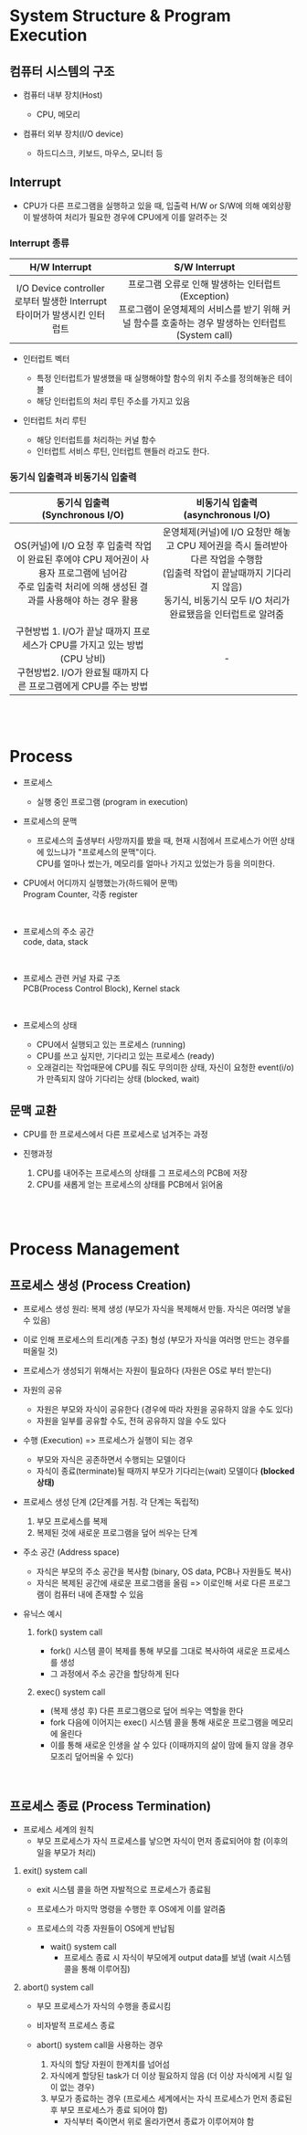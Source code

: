 
# System Structure & Program Execution 

## 컴퓨터 시스템의 구조

- 컴퓨터 내부 장치(Host)
  - CPU, 메모리

- 컴퓨터 외부 장치(I/O device)
  - 하드디스크, 키보드, 마우스, 모니터 등


## Interrupt 

- CPU가 다른 프로그램을 실행하고 있을 때, 입출력 H/W or S/W에 의해 예외상황이 발생하여 처리가 필요한 경우에 CPU에게 이를 알려주는 것

### Interrupt 종류

|H/W Interrupt|S/W Interrupt|
|:--:|:--:|
|I/O Device controller로부터 발생한 Interrupt<br>타이머가 발생시킨 인터럽트|프로그램 오류로 인해 발생하는 인터럽트 (Exception)<br>프로그램이 운영체제의 서비스를 받기 위해 커널 함수를 호출하는 경우 발생하는 인터럽트(System call)|

- 인터럽트 벡터
  - 특정 인터럽트가 발생했을 때 실행해야할 함수의 위치 주소를 정의해놓은 테이블
  - 해당 인터럽트의 처리 루틴 주소를 가지고 있음

- 인터럽트 처리 루틴
  - 해당 인터럽트를 처리하는 커널 함수
  - 인터럽트 서비스 루틴, 인터럽트 핸들러 라고도 한다. 


### 동기식 입출력과 비동기식 입출력


|동기식 입출력<br>(Synchronous I/O)|비동기식 입출력<br>(asynchronous I/O)|
|:--:|:--:|
|OS(커널)에 I/O 요청 후 입출력 작업이 완료된 후에야 CPU 제어권이 사용자 프로그램에 넘어감<br>주로 입출력 처리에 의해 생성된 결과를 사용해야 하는 경우 활용|운영체제(커널)에 I/O 요청만 해놓고 CPU 제어권을 즉시 돌려받아 다른 작업을 수행함<br>(입출력 작업이 끝날때까지 기다리지 않음)<br>동기식, 비동기식 모두 I/O 처리가 완료됐음을 인터럽트로 알려줌|
|구현방법 1. I/O가 끝날 때까지 프로세스가 CPU를 가지고 있는 방법 (CPU 낭비)<br>구현방법2. I/O가 완료될 때까지 다른 프로그램에게 CPU를 주는 방법|-|


<br><br>

# Process

- 프로세스
    - 실행 중인 프로그램 (program in execution)

- 프로세스의 문맥
  - 프로세스의 출생부터 사망까지를 봤을 때, 현재 시점에서 프로세스가 어떤 상태에 있느냐가 "프로세스의 문맥"이다.
    <br>CPU를 얼마나 썼는가, 메모리를 얼마나 가지고 있었는가 등을 의미한다.

- CPU에서 어디까지 실행했는가(하드웨어 문맥)<br>
Program Counter, 각종 register

<br>

- 프로세스의 주소 공간<br>
code, data, stack

<br>

- 프로세스 관련 커널 자료 구조<br>
PCB(Process Control Block), Kernel stack

<br>

- 프로세스의 상태

  - CPU에서 실행되고 있는 프로세스 (running)
  - CPU를 쓰고 싶지만, 기다리고 있는 프로세스 (ready)
  - 오래걸리는 작업때문에 CPU를 줘도 무의미한 상태, 자신이 요청한 event(i/o)가 만족되지 않아 기다리는 상태 (blocked, wait)


## 문맥 교환

- CPU를 한 프로세스에서 다른 프로세스로 넘겨주는 과정

- 진행과정
    1. CPU를 내어주는 프로세스의 상태를 그 프로세스의 PCB에 저장
    2. CPU를 새롭게 얻는 프로세스의 상태를 PCB에서 읽어옴



<br><br>


# Process Management 

## 프로세스 생성 (Process Creation)

- 프로세스 생성 원리: 복제 생성 (부모가 자식을 복제해서 만듦. 자식은 여러명 낳을 수 있음)

- 이로 인해 프로세스의 트리(계층 구조) 형성 (부모가 자식을 여러명 만드는 경우를 떠올릴 것)

- 프로세스가 생성되기 위해서는 자원이 필요하다 (자원은 OS로 부터 받는다)

- 자원의 공유
  - 자원은 부모와 자식이 공유한다 (경우에 따라 자원을 공유하지 않을 수도 있다)
  - 자원을 일부를 공유할 수도, 전혀 공유하지 않을 수도 있다
  
- 수행 (Execution) => 프로세스가 실행이 되는 경우
  - 부모와 자식은 공존하면서 수행되는 모델이다
  - 자식이 종료(terminate)될 때까지 부모가 기다리는(wait) 모델이다 <b>(blocked 상태)</b>
  

- 프로세스 생성 단계 (2단계를 거침. 각 단계는 독립적)
  1) 부모 프로세스를 복제
  2) 복제된 것에 새로운 프로그램을 덮어 씌우는 단계 
  
- 주소 공간 (Address space)
  - 자식은 부모의 주소 공간을 복사함 (binary, OS data, PCB나 자원들도 복사)
  - 자식은 복제된 공간에 새로운 프로그램을 올림 => 이로인해 서로 다른 프로그램이 컴퓨터 내에 존재할 수 있음
  
 - 유닉스 예시
    1. fork() system call
        - fork() 시스템 콜이 복제를 통해 부모를 그대로 복사하여 새로운 프로세스를 생성
        - 그 과정에서 주소 공간을 할당하게 된다

    2. exec() system call
        - (복제 생성 후) 다른 프로그램으로 덮어 씌우는 역할을 한다
        - fork 다음에 이어지는 exec() 시스템 콜을 통해 새로운 프로그램을 메모리에 올린다
        - 이를 통해 새로운 인생을 살 수 있다 (이때까지의 삶이 맘에 들지 않을 경우 모조리 덮어씌울 수 있다)
         
<br>

## 프로세스 종료 (Process Termination)

- 프로세스 세계의 원칙
  - 부모 프로세스가 자식 프로세스를 낳으면 자식이 먼저 종료되어야 함 (이후의 일을 부모가 처리)

1. exit() system call
    - exit 시스템 콜을 하면 자발적으로 프로세스가 종료됨
    - 프로세스가 마지막 명령을 수행한 후 OS에게 이를 알려줌
    - 프로세스의 각종 자원들이 OS에게 반납됨

      - wait() system call
          - 프로세스 종료 시 자식이 부모에게 output data를 보냄 (wait 시스템 콜을 통해 이루어짐)

2. abort() system call
    - 부모 프로세스가 자식의 수행을 종료시킴
    - 비자발적 프로세스 종료
    - abort() system call을 사용하는 경우
        
        1. 자식의 할당 자원이 한계치를 넘어섬
        2. 자식에게 할당된 task가 더 이상 필요하지 않음 (더 이상 자식에게 시킬 일이 없는 경우)
        3. 부모가 종료하는 경우 (프로세스 세계에서는 자식 프로세스가 먼저 종료된 후 부모 프로세스가 종료 되어야 함)
            - 자식부터 죽이면서 위로 올라가면서 종료가 이루어져야 함 
